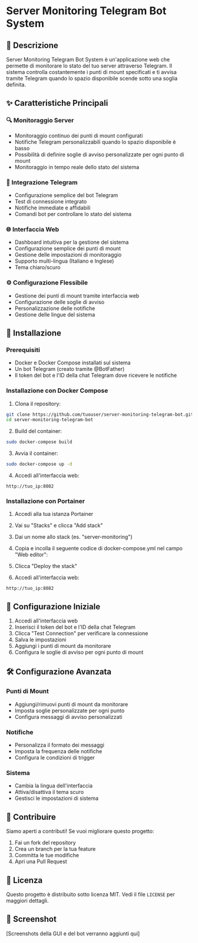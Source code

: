 # Server Monitoring Telegram Bot System

## 📝 Descrizione
Server Monitoring Telegram Bot System è un'applicazione web che permette di monitorare lo stato del tuo server attraverso Telegram. Il sistema controlla costantemente i punti di mount specificati e ti avvisa tramite Telegram quando lo spazio disponibile scende sotto una soglia definita.

## ✨ Caratteristiche Principali

### 🔍 Monitoraggio Server
- Monitoraggio continuo dei punti di mount configurati
- Notifiche Telegram personalizzabili quando lo spazio disponibile è basso
- Possibilità di definire soglie di avviso personalizzate per ogni punto di mount
- Monitoraggio in tempo reale dello stato del sistema

### 🤖 Integrazione Telegram
- Configurazione semplice del bot Telegram
- Test di connessione integrato
- Notifiche immediate e affidabili
- Comandi bot per controllare lo stato del sistema

### 🌐 Interfaccia Web
- Dashboard intuitiva per la gestione del sistema
- Configurazione semplice dei punti di mount
- Gestione delle impostazioni di monitoraggio
- Supporto multi-lingua (Italiano e Inglese)
- Tema chiaro/scuro

### ⚙️ Configurazione Flessibile
- Gestione dei punti di mount tramite interfaccia web
- Configurazione delle soglie di avviso
- Personalizzazione delle notifiche
- Gestione delle lingue del sistema

## 🚀 Installazione

### Prerequisiti
- Docker e Docker Compose installati sul sistema
- Un bot Telegram (creato tramite @BotFather)
- Il token del bot e l'ID della chat Telegram dove ricevere le notifiche

### Installazione con Docker Compose

1. Clona il repository:
```bash
git clone https://github.com/tuouser/server-monitoring-telegram-bot.git
cd server-monitoring-telegram-bot
```

2. Build del container:
```bash
sudo docker-compose build
```

3. Avvia il container:
```bash
sudo docker-compose up -d
```

4. Accedi all'interfaccia web:
```
http://tuo_ip:8082
```

### Installazione con Portainer

1. Accedi alla tua istanza Portainer

2. Vai su "Stacks" e clicca "Add stack"

3. Dai un nome allo stack (es. "server-monitoring")

4. Copia e incolla il seguente codice di docker-compose.yml nel campo "Web editor":

5. Clicca "Deploy the stack"

6. Accedi all'interfaccia web:
```
http://tuo_ip:8082
```

## 📱 Configurazione Iniziale

1. Accedi all'interfaccia web
2. Inserisci il token del bot e l'ID della chat Telegram
3. Clicca "Test Connection" per verificare la connessione
4. Salva le impostazioni
5. Aggiungi i punti di mount da monitorare
6. Configura le soglie di avviso per ogni punto di mount

## 🛠️ Configurazione Avanzata

### Punti di Mount
- Aggiungi/rimuovi punti di mount da monitorare
- Imposta soglie personalizzate per ogni punto
- Configura messaggi di avviso personalizzati

### Notifiche
- Personalizza il formato dei messaggi
- Imposta la frequenza delle notifiche
- Configura le condizioni di trigger

### Sistema
- Cambia la lingua dell'interfaccia
- Attiva/disattiva il tema scuro
- Gestisci le impostazioni di sistema

## 🤝 Contribuire
Siamo aperti a contributi! Se vuoi migliorare questo progetto:

1. Fai un fork del repository
2. Crea un branch per la tua feature
3. Committa le tue modifiche
4. Apri una Pull Request

## 📄 Licenza
Questo progetto è distribuito sotto licenza MIT. Vedi il file `LICENSE` per maggiori dettagli.

## 📸 Screenshot
[Screenshots della GUI e del bot verranno aggiunti qui]
